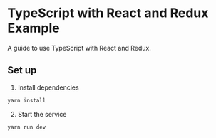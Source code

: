 # TypeScript with React and Redux Example

A guide to use TypeScript with React and Redux.

## Set up

1. Install dependencies

```bash
yarn install
```

2. Start the service

```bash
yarn run dev
```
